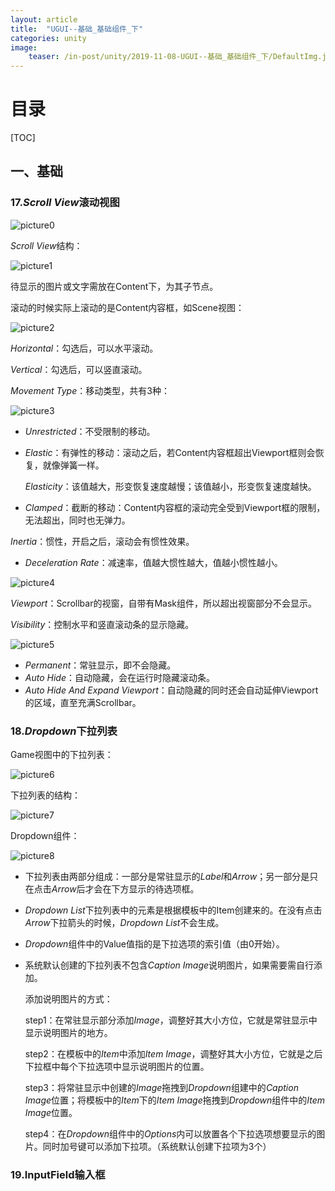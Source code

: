 ```yaml
---
layout: article
title:  "UGUI--基础_基础组件_下"
categories: unity
image:
    teaser: /in-post/unity/2019-11-08-UGUI--基础_基础组件_下/DefaultImg.jpg
---
```


# 目录

[TOC]

## 一、基础

### 17.*Scroll View*滚动视图

![picture0](https://huskytgame.github.io/images/in-post/unity/2019-11-08-UGUI--基础_基础组件_下/ScreenShot000.png)

*Scroll View*结构：

![picture1](https://huskytgame.github.io/images/in-post/unity/2019-11-08-UGUI--基础_基础组件_下/ScreenShot001.png)

待显示的图片或文字需放在Content下，为其子节点。

滚动的时候实际上滚动的是Content内容框，如Scene视图：

![picture2](https://huskytgame.github.io/images/in-post/unity/2019-11-08-UGUI--基础_基础组件_下/ScreenShot002.png)

*Horizontal*：勾选后，可以水平滚动。

*Vertical*：勾选后，可以竖直滚动。

*Movement Type*：移动类型，共有3种：

![picture3](https://huskytgame.github.io/images/in-post/unity/2019-11-08-UGUI--基础_基础组件_下/ScreenShot003.png)

- *Unrestricted*：不受限制的移动。

- *Elastic*：有弹性的移动：滚动之后，若Content内容框超出Viewport框则会恢复，就像弹簧一样。

  *Elasticity*：该值越大，形变恢复速度越慢；该值越小，形变恢复速度越快。

- *Clamped*：截断的移动：Content内容框的滚动完全受到Viewport框的限制，无法超出，同时也无弹力。

*Inertia*：惯性，开启之后，滚动会有惯性效果。

- *Deceleration Rate*：减速率，值越大惯性越大，值越小惯性越小。

![picture4](https://huskytgame.github.io/images/in-post/unity/2019-11-08-UGUI--基础_基础组件_下/ScreenShot004.png)

*Viewport*：Scrollbar的视窗，自带有Mask组件，所以超出视窗部分不会显示。

*Visibility*：控制水平和竖直滚动条的显示隐藏。

![picture5](https://huskytgame.github.io/images/in-post/unity/2019-11-08-UGUI--基础_基础组件_下/ScreenShot005.png)

- *Permanent*：常驻显示，即不会隐藏。
- *Auto Hide*：自动隐藏，会在运行时隐藏滚动条。
- *Auto Hide And Expand Viewport*：自动隐藏的同时还会自动延伸Viewport的区域，直至充满Scrollbar。

### 18.*Dropdown*下拉列表

Game视图中的下拉列表：

![picture6](https://huskytgame.github.io/images/in-post/unity/2019-11-08-UGUI--基础_基础组件_下/ScreenShot006.png)

下拉列表的结构：

![picture7](https://huskytgame.github.io/images/in-post/unity/2019-11-08-UGUI--基础_基础组件_下/ScreenShot007.png)

Dropdown组件：

![picture8](https://huskytgame.github.io/images/in-post/unity/2019-11-08-UGUI--基础_基础组件_下/ScreenShot008.png)

- 下拉列表由两部分组成：一部分是常驻显示的*Label*和*Arrow*；另一部分是只在点击*Arrow*后才会在下方显示的待选项框。

- *Dropdown List*下拉列表中的元素是根据模板中的Item创建来的。在没有点击*Arrow*下拉箭头的时候，*Dropdown List*不会生成。

- *Dropdown*组件中的Value值指的是下拉选项的索引值（由0开始）。

- 系统默认创建的下拉列表不包含*Caption Image*说明图片，如果需要需自行添加。

  添加说明图片的方式：

  step1：在常驻显示部分添加*Image*，调整好其大小方位，它就是常驻显示中显示说明图片的地方。

  step2：在模板中的*Item*中添加*Item Image*，调整好其大小方位，它就是之后下拉框中每个下拉选项中显示说明图片的位置。

  step3：将常驻显示中创建的*Image*拖拽到*Dropdown*组建中的*Caption Image*位置；将模板中的*Item*下的*Item Image*拖拽到*Dropdown*组件中的*Item Image*位置。

  step4：在*Dropdown*组件中的*Options*内可以放置各个下拉选项想要显示的图片。同时加号键可以添加下拉项。（系统默认创建下拉项为3个）

### 19.InputField输入框


